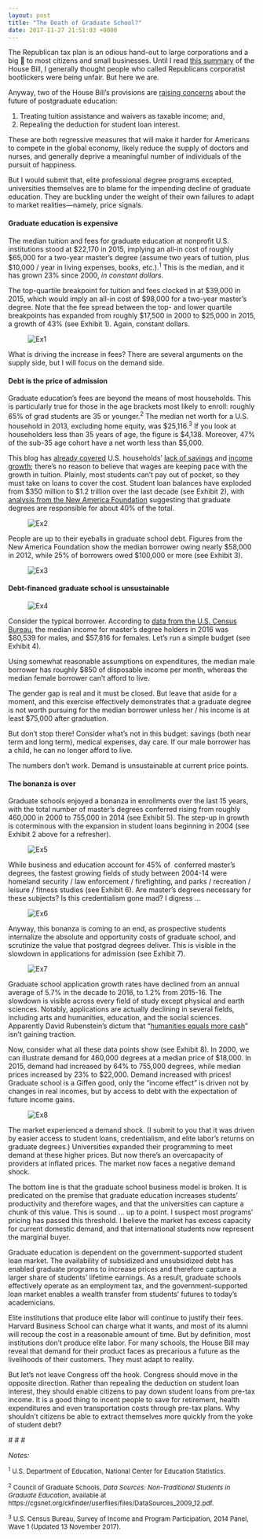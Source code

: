 ```yaml
---
layout: post
title: "The Death of Graduate School?"
date: 2017-11-27 21:51:03 +0000
---
```


<!-- wp:paragraph {"style":{"elements":{"link":{"color":{"text":"var:preset|color|primary"}}}}} -->
<p class="has-link-color">The Republican tax plan is an odious hand-out to large corporations and a big 🖕 to most citizens and small businesses. Until I read <a href="http://www.shearman.com/en/newsinsights/publications/2017/11/house-passes-tax-cuts-jobs-act">this summary</a> of the House Bill, I generally thought people who called Republicans corporatist bootlickers were being unfair. But here we are.</p>
<!-- /wp:paragraph -->

<!-- wp:paragraph {"style":{"elements":{"link":{"color":{"text":"var:preset|color|primary"}}}}} -->
<p class="has-link-color">Anyway, two of the House Bill’s provisions are <a href="https://www.nytimes.com/2017/11/16/opinion/house-tax-bill-graduate-students.html?_r=0">raising concerns</a> about the future of postgraduate education:</p>
<!-- /wp:paragraph -->

<!-- wp:more -->
<!--more-->
<!-- /wp:more -->

<!-- wp:list {"ordered":true} -->
<ol><!-- wp:list-item -->
<li>Treating tuition assistance and waivers as taxable income; and,</li>
<!-- /wp:list-item -->

<!-- wp:list-item -->
<li>Repealing the deduction for student loan interest.</li>
<!-- /wp:list-item --></ol>
<!-- /wp:list -->

<!-- wp:paragraph -->
<p>These are both regressive measures that will make it harder for Americans to compete in the global economy, likely reduce the supply of doctors and nurses, and generally deprive a meaningful number of individuals of the pursuit of happiness.</p>
<!-- /wp:paragraph -->

<!-- wp:paragraph -->
<p>But I would submit that, elite professional degree programs excepted, universities themselves are to blame for the impending decline of graduate education. They are buckling under the weight of their own failures to adapt to market realities—namely, price signals.</p>
<!-- /wp:paragraph -->

<!-- wp:heading {"level":4} -->
<h4 class="wp-block-heading"><b>Graduate education is expensive</b></h4>
<!-- /wp:heading -->

<!-- wp:paragraph -->
<p>The median tuition and fees for graduate education at nonprofit U.S. institutions stood at $22,170 in 2015, implying an all-in cost of roughly $65,000 for a two-year master’s degree (assume two years of tuition, plus $10,000 / year in living expenses, books, etc.).<sup>1</sup> This is the median, and it has grown 23% since 2000, <em>in constant dollars</em>.</p>
<!-- /wp:paragraph -->

<!-- wp:paragraph -->
<p>The top-quartile breakpoint for tuition and fees clocked in at $39,000 in 2015, which would imply an all-in cost of $98,000 for a two-year master’s degree. Note that the fee spread between the top- and lower quartile breakpoints has expanded from roughly $17,500 in 2000 to $25,000 in 2015, a growth of 43% (see Exhibit 1). Again, constant dollars.</p>
<!-- /wp:paragraph -->

<!-- wp:image {"id":1027} -->
<figure class="wp-block-image"><img src="https://caseyjr.org/wp-content/uploads/2017/11/ex1.jpeg" alt="Ex1" class="wp-image-1027" /></figure>
<!-- /wp:image -->

<!-- wp:paragraph -->
<p></p>
<!-- /wp:paragraph -->

<!-- wp:paragraph -->
<p>What is driving the increase in fees? There are several arguments on the supply side, but I will focus on the demand side.</p>
<!-- /wp:paragraph -->

<!-- wp:heading {"level":4} -->
<h4 class="wp-block-heading"><b>Debt is the price of admission</b></h4>
<!-- /wp:heading -->

<!-- wp:paragraph -->
<p>Graduate education’s fees are beyond the means of most households. This is particularly true for those in the age brackets most likely to enroll: roughly 65% of grad students are 35 or younger.<sup>2</sup> The median net worth for a U.S. household in 2013, excluding home equity, was $25,116.<sup>3</sup> If you look at householders less than 35 years of age, the figure is $4,138. Moreover, 47% of the sub-35 age cohort have a net worth less than $5,000.</p>
<!-- /wp:paragraph -->

<!-- wp:paragraph {"style":{"elements":{"link":{"color":{"text":"var:preset|color|primary"}}}}} -->
<p class="has-link-color">This blog has <a href="https://mikecasey.blog/2014/10/31/qe-inequality/">already covered</a> U.S. households’ <a href="https://mikecasey.blog/2014/05/30/vox-on-millennials-risk-aversion-investing-and-success-in-life/">lack of savings</a> and <a href="https://mikecasey.blog/2014/01/19/the-reckoning/">income growth</a>; there’s no reason to believe that wages are keeping pace with the growth in tuition. Plainly, most students can’t pay out of pocket, so they must take on loans to cover the cost. Student loan balances have exploded from $350 million to $1.2 trillion over the last decade (see Exhibit 2), with <a href="https://static.newamerica.org/attachments/750-the-graduate-student-debt-review/GradStudentDebtReview-Delisle-Final.pdf">analysis from the New America Foundation</a> suggesting that graduate degrees are responsible for about 40% of the total.</p>
<!-- /wp:paragraph -->

<!-- wp:image {"id":1026} -->
<figure class="wp-block-image"><img src="https://caseyjr.org/wp-content/uploads/2017/11/ex2.jpeg" alt="Ex2" class="wp-image-1026" /></figure>
<!-- /wp:image -->

<!-- wp:paragraph -->
<p></p>
<!-- /wp:paragraph -->

<!-- wp:paragraph -->
<p>People are up to their eyeballs in graduate school debt. Figures from the New America Foundation show the median borrower owing nearly $58,000 in 2012, while 25% of borrowers owed $100,000 or more (see Exhibit 3).</p>
<!-- /wp:paragraph -->

<!-- wp:image {"id":1025} -->
<figure class="wp-block-image"><img src="https://caseyjr.org/wp-content/uploads/2017/11/ex3.jpeg" alt="Ex3" class="wp-image-1025" /></figure>
<!-- /wp:image -->

<!-- wp:paragraph -->
<p></p>
<!-- /wp:paragraph -->

<!-- wp:heading {"level":4} -->
<h4 class="wp-block-heading"><b>Debt-financed graduate school is unsustainable</b></h4>
<!-- /wp:heading -->

<!-- wp:image {"align":"center","id":1024} -->
<figure class="wp-block-image aligncenter"><img src="https://caseyjr.org/wp-content/uploads/2017/11/ex4.jpeg" alt="Ex4" class="wp-image-1024" /></figure>
<!-- /wp:image -->

<!-- wp:paragraph {"style":{"elements":{"link":{"color":{"text":"var:preset|color|primary"}}}}} -->
<p class="has-link-color">Consider the typical borrower. According to <a href="https://www2.census.gov/programs-surveys/cps/tables/time-series/historical-income-people/p20.xls">data from the U.S. Census Bureau</a>, the median income for master’s degree holders in 2016 was $80,539 for males, and $57,816 for females. Let’s run a simple budget (see Exhibit 4).</p>
<!-- /wp:paragraph -->

<!-- wp:paragraph -->
<p>Using somewhat reasonable assumptions on expenditures, the median male borrower has roughly $850 of disposable income per month, whereas the median female borrower can’t afford to live.</p>
<!-- /wp:paragraph -->

<!-- wp:paragraph -->
<p>The gender gap is real and it must be closed. But leave that aside for a moment, and this exercise effectively demonstrates that a graduate degree is not worth pursuing for the median borrower unless her / his income is at least $75,000 after graduation.</p>
<!-- /wp:paragraph -->

<!-- wp:paragraph -->
<p>But don’t stop there! Consider what’s not in this budget: savings (both near term and long term), medical expenses, day care. If our male borrower has a child, he can no longer afford to live.</p>
<!-- /wp:paragraph -->

<!-- wp:paragraph -->
<p>The numbers don’t work. Demand is unsustainable at current price points.</p>
<!-- /wp:paragraph -->

<!-- wp:heading {"level":4} -->
<h4 class="wp-block-heading"><b>The bonanza is over&nbsp;</b></h4>
<!-- /wp:heading -->

<!-- wp:paragraph -->
<p>Graduate schools enjoyed a bonanza in enrollments over the last 15 years, with the total number of master’s degrees conferred rising from roughly 460,000 in 2000 to 755,000 in 2014 (see Exhibit 5). The step-up in growth is coterminous with the expansion in student loans beginning in 2004 (see Exhibit 2 above for a refresher).</p>
<!-- /wp:paragraph -->

<!-- wp:image {"id":1023} -->
<figure class="wp-block-image"><img src="https://caseyjr.org/wp-content/uploads/2017/11/ex5.jpeg" alt="Ex5" class="wp-image-1023" /></figure>
<!-- /wp:image -->

<!-- wp:paragraph -->
<p></p>
<!-- /wp:paragraph -->

<!-- wp:paragraph -->
<p>While business and education account for 45% of&nbsp; conferred master’s degrees, the fastest growing fields of study between 2004-14 were homeland security / law enforcement / firefighting, and parks / recreation / leisure / fitness studies (see Exhibit 6). Are master’s degrees necessary for these subjects? Is this credentialism gone mad? I digress …</p>
<!-- /wp:paragraph -->

<!-- wp:image {"id":1022} -->
<figure class="wp-block-image"><img src="https://caseyjr.org/wp-content/uploads/2017/11/ex6.jpeg" alt="Ex6" class="wp-image-1022" /></figure>
<!-- /wp:image -->

<!-- wp:paragraph -->
<p></p>
<!-- /wp:paragraph -->

<!-- wp:paragraph -->
<p>Anyway, this bonanza is coming to an end, as prospective students internalize the absolute and opportunity costs of graduate school, and scrutinize the value that postgrad degrees deliver. This is visible in the slowdown in applications for admission (see Exhibit 7).</p>
<!-- /wp:paragraph -->

<!-- wp:image {"id":1155} -->
<figure class="wp-block-image"><img src="https://caseyjr.org/wp-content/uploads/2017/11/ex71.jpeg" alt="Ex7" class="wp-image-1155" /></figure>
<!-- /wp:image -->

<!-- wp:paragraph -->
<p></p>
<!-- /wp:paragraph -->

<!-- wp:paragraph {"style":{"elements":{"link":{"color":{"text":"var:preset|color|primary"}}}}} -->
<p class="has-link-color">Graduate school application growth rates have declined from an annual average of 5.7% in the decade to 2016, to 1.2% from 2015-16. The slowdown is visible across every field of study except physical and earth sciences. Notably, applications are actually declining in several fields, including arts and humanities, education, and the social sciences. Apparently David Rubenstein’s dictum that “<a href="https://mikecasey.blog/2014/01/25/h-mc-humanities-equals-more-cash/">humanities equals more cash</a>” isn’t gaining traction.</p>
<!-- /wp:paragraph -->

<!-- wp:paragraph -->
<p>Now, consider what all these data points show (see Exhibit 8). In 2000, we can illustrate demand for 460,000 degrees at a median price of $18,000. In 2015, demand had increased by 64% to 755,000 degrees, while median prices increased by 23% to $22,000. Demand increased with prices! Graduate school is a Giffen good, only the “income effect” is driven not by changes in real incomes, but by access to debt with the expectation of future income gains.</p>
<!-- /wp:paragraph -->

<!-- wp:image {"id":1028} -->
<figure class="wp-block-image"><img src="https://caseyjr.org/wp-content/uploads/2017/11/ex81.jpeg" alt="Ex8" class="wp-image-1028" /></figure>
<!-- /wp:image -->

<!-- wp:paragraph -->
<p></p>
<!-- /wp:paragraph -->

<!-- wp:paragraph -->
<p>The market experienced a demand shock. (I submit to you that it was driven by easier access to student loans, credentialism, and elite labor’s returns on graduate degrees.) Universities expanded their programming to meet demand at these higher prices. But now there’s an overcapacity of providers at inflated prices. The market now faces a negative demand shock.</p>
<!-- /wp:paragraph -->

<!-- wp:paragraph -->
<p>The bottom line is that the graduate school business model is broken. It is predicated on the premise that graduate education increases students’ productivity and therefore wages, and that the universities can capture a chunk of this value. This is sound … up to a point. I suspect most programs’ pricing has passed this threshold. I believe the market has excess capacity for current domestic demand, and that international students now represent the marginal buyer.</p>
<!-- /wp:paragraph -->

<!-- wp:paragraph -->
<p>Graduate education is dependent on the government-supported student loan market. The availability of subsidized and unsubsidized debt has enabled graduate programs to increase prices and therefore capture a larger share of students’ lifetime earnings. As a result, graduate schools effectively operate as an employment tax, and the government-supported loan market enables a wealth transfer from students’ futures to today’s academicians.</p>
<!-- /wp:paragraph -->

<!-- wp:paragraph -->
<p>Elite institutions that produce elite labor will continue to justify their fees. Harvard Business School can charge what it wants, and most of its alumni will recoup the cost in a reasonable amount of time. But by definition, most institutions don’t produce elite labor. For many schools, the House Bill may reveal that demand for their product faces as precarious a future as the livelihoods of their customers. They must adapt to reality.</p>
<!-- /wp:paragraph -->

<!-- wp:paragraph -->
<p>But let’s not leave Congress off the hook. Congress should move in the opposite direction. Rather than repealing the deduction on student loan interest, they should enable citizens to pay down student loans from pre-tax income. It is a good thing to incent people to save for retirement, health expenditures and even transportation costs through pre-tax plans. Why shouldn’t citizens be able to extract themselves more quickly from the yoke of student debt?</p>
<!-- /wp:paragraph -->

<!-- wp:paragraph {"align":"center"} -->
<p class="has-text-align-center"><em># # #</em></p>
<!-- /wp:paragraph -->

<!-- wp:paragraph -->
<p><em>Notes:</em></p>
<!-- /wp:paragraph -->

<!-- wp:paragraph -->
<p><span style="font-size:small"><sup>1</sup> U.S. Department of Education, National Center for Education Statistics.</span></p>
<!-- /wp:paragraph -->

<!-- wp:paragraph -->
<p><span style="font-size:small"><sup>2</sup>&nbsp;Council of Graduate Schools, <em>Data Sources: Non-Traditional Students in Graduate Education</em>, available at https://cgsnet.org/ckfinder/userfiles/files/DataSources_2009_12.pdf.</span></p>
<!-- /wp:paragraph -->

<!-- wp:paragraph -->
<p><span style="font-size:small"><sup>3</sup>&nbsp;U.S. Census Bureau, Survey of Income and Program Participation, 2014 Panel, Wave 1 (Updated 13 November 2017).</span></p>
<!-- /wp:paragraph -->
